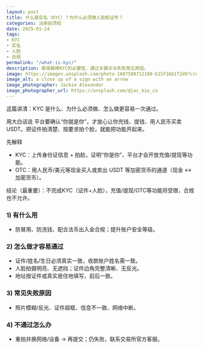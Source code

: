 ```yaml
---
layout: post
title: 什么是实名（KYC）？为什么必须做人脸和证件？
categories: 注册前须知
date: 2025-01-24
tags:
- KYC
- 实名
- 人脸
- 合规
permalink: "/what-is-kyc/"
description: 极简解释KYC的必要性、通过关键点与失败常见原因。
image: https://images.unsplash.com/photo-1687580712188-b15f16b1f2d9?crop=entropy&cs=tinysrgb&fit=max&fm=jpg&ixid=M3w4MDE0MTh8MHwxfHNlYXJjaHwzfHxreWMtdmVyaWZpY2F0aW9uLXByb2Nlc3N8ZW58MHwwfHx8MTc1NzMxOTQxOHww&ixlib=rb-4.1.0&q=80&w=1080
image_alt: a close up of a sign with an arrow
image_photographer: Jackie Alexander
image_photographer_url: https://unsplash.com/@jac_kie_co
---
```

这篇讲清：KYC 是什么、为什么必须做、怎么做更容易一次通过。

用大白话说
平台要确认“你就是你”，才放心让你充钱、提钱、用人民币买卖USDT。把证件拍清楚、按要求拍个脸，就能把功能开起来。

先解释
- KYC：上传身份证信息 + 拍脸，证明“你是你”，平台才会开放充值/提现等功能。
- OTC：用人民币/美元等现金买入或卖出 USDT 等加密货币的通道（现金 ↔ 加密货币）。

结论（最重要）：不完成KYC（证件+人脸），充值/提现/OTC等功能将受限，合规也不允许。

### 1) 有什么用
- 防冒用、防洗钱、配合法币出入金合规；提升账户安全等级。

### 2) 怎么做才容易通过
- 证件/姓名/生日必须真实一致，收款账户姓名需一致。
- 人脸拍摄明亮、无遮挡；证件边角完整清晰、无反光。
- 地址按证件或真实居住地填写，前后一致。

### 3) 常见失败原因
- 照片模糊/反光、证件超框、信息不一致、网络中断。

### 4) 不通过怎么办
- 重拍并换网络/设备 → 再提交；仍失败，联系交易所官方客服。


